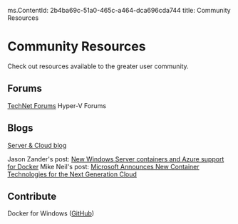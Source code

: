 ﻿ms.ContentId: 2b4ba69c-51a0-465c-a464-dca696cda744 
title: Community Resources

# Community Resources #

Check out resources available to the greater user community.

## Forums ##
[TechNet Forums](https://social.technet.microsoft.com/Forums/windowsserver/en-US/home "TechNet Forums")
Hyper-V Forums

## Blogs ##
[Server & Cloud blog](http://blogs.technet.com/b/server-cloud/)

Jason Zander's post: [New Windows Server containers and Azure support for Docker](http://azure.microsoft.com/blog/2014/10/15/new-windows-server-containers-and-azure-support-for-docker/)
Mike Neil's post: [Microsoft Announces New Container Technologies for the Next Generation Cloud](http://blogs.technet.com/b/server-cloud/archive/2015/04/08/microsoft-announces-new-container-technologies-for-the-next-generation-cloud.aspx)


## Contribute ##

Docker for Windows ([GitHub](https://github.com/Microsoft/docker "https://github.com/Microsoft/docker"))



